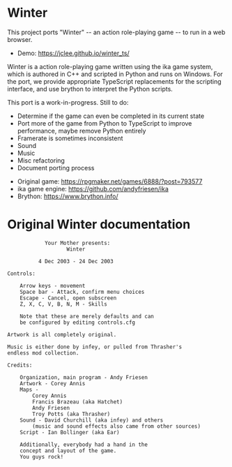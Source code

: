 Winter
==

This project ports "Winter" -- an action role-playing game -- to run in a web browser.

- Demo: https://jclee.github.io/winter_ts/

Winter is a action role-playing game written using the ika game system, which
is authored in C++ and scripted in Python and runs on Windows.  For the port,
we provide appropriate TypeScript replacements for the scripting interface, and
use brython to interpret the Python scripts.

This port is a work-in-progress.  Still to do:

* Determine if the game can even be completed in its current state
* Port more of the game from Python to TypeScript to improve performance, maybe remove Python entirely
* Framerate is sometimes inconsistent
* Sound
* Music
* Misc refactoring
* Document porting process

- Original game: https://rpgmaker.net/games/6888/?post=793577
- ika game engine: https://github.com/andyfriesen/ika
- Brython: https://www.brython.info/

Original Winter documentation
===

```
            Your Mother presents:
                   Winter

          4 Dec 2003 - 24 Dec 2003

Controls:

    Arrow keys - movement
    Space bar - Attack, confirm menu choices
    Escape - Cancel, open subscreen
    Z, X, C, V, B, N, M - Skills

    Note that these are merely defaults and can
    be configured by editing controls.cfg

Artwork is all completely original.

Music is either done by infey, or pulled from Thrasher's
endless mod collection.

Credits:

    Organization, main program - Andy Friesen
    Artwork - Corey Annis
    Maps -
        Corey Annis
        Francis Brazeau (aka Hatchet)
        Andy Friesen
        Troy Potts (aka Thrasher)
    Sound - David Churchill (aka infey) and others
        (music and sound effects also came from other sources)
    Script - Ian Bollinger (aka Ear)

    Additionally, everybody had a hand in the
    concept and layout of the game.
    You guys rock!
```
